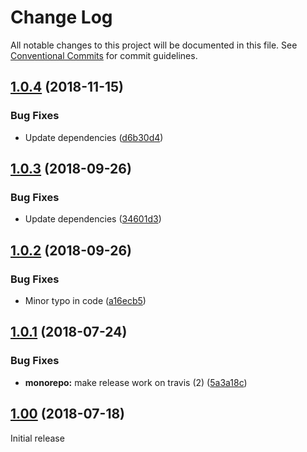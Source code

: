 # Change Log

All notable changes to this project will be documented in this file.
See [Conventional Commits](https://conventionalcommits.org) for commit guidelines.

## [1.0.4](https://github.com/samwise-tech/core/compare/@samwise-tech/browser@1.0.3...@samwise-tech/browser@1.0.4) (2018-11-15)


### Bug Fixes

* Update dependencies ([d6b30d4](https://github.com/samwise-tech/core/commit/d6b30d4))





<a name="1.0.3"></a>
## [1.0.3](https://github.com/samwise-tech/core/compare/@samwise-tech/browser@1.0.2...@samwise-tech/browser@1.0.3) (2018-09-26)


### Bug Fixes

* Update dependencies ([34601d3](https://github.com/samwise-tech/core/commit/34601d3))




<a name="1.0.2"></a>
## [1.0.2](https://github.com/samwise-tech/core/compare/@samwise-tech/browser@1.0.1...@samwise-tech/browser@1.0.2) (2018-09-26)


### Bug Fixes

* Minor typo in code ([a16ecb5](https://github.com/samwise-tech/core/commit/a16ecb5))


<a name="1.0.1"></a>
## [1.0.1](https://github.com/samwise-tech/core/compare/@samwise-tech/browser@1.0.0...@samwise-tech/browser@1.0.1) (2018-07-24)


### Bug Fixes

* **monorepo:** make release work on travis (2) ([5a3a18c](https://github.com/samwise-tech/core/commit/5a3a18c))


<a name="1.0.0"></a>
## [1.00](https://github.com/samwise-tech/core/compare/@samwise-tech/browser@0.1.1...@samwise-tech/browser@1.0.0) (2018-07-18)

Initial release
